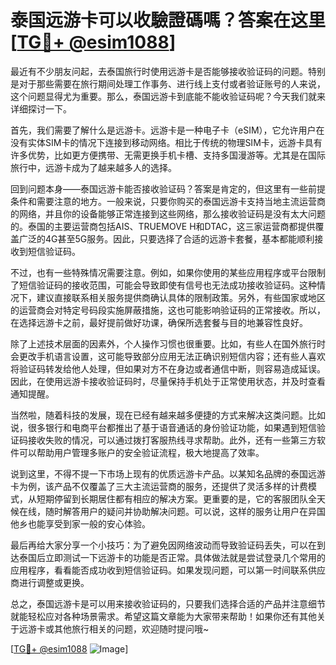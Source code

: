# 泰国远游卡可以收驗證碼嗎？答案在这里[[TG💪+ @esim1088](https://t.me/s/esim1088)]

最近有不少朋友问起，去泰国旅行时使用远游卡是否能够接收验证码的问题。特别是对于那些需要在旅行期间处理工作事务、进行线上支付或者验证账号的人来说，这个问题显得尤为重要。那么，泰国远游卡到底能不能收验证码呢？今天我们就来详细探讨一下。

首先，我们需要了解什么是远游卡。远游卡是一种电子卡（eSIM），它允许用户在没有实体SIM卡的情况下连接到移动网络。相比于传统的物理SIM卡，远游卡具有许多优势，比如更方便携带、无需更换手机卡槽、支持多国漫游等。尤其是在国际旅行中，远游卡成为了越来越多人的选择。

回到问题本身——泰国远游卡能否接收验证码？答案是肯定的，但这里有一些前提条件和需要注意的地方。一般来说，只要你购买的泰国远游卡支持当地主流运营商的网络，并且你的设备能够正常连接到这些网络，那么接收验证码是没有太大问题的。泰国的主要运营商包括AIS、TRUEMOVE H和DTAC，这三家运营商都提供覆盖广泛的4G甚至5G服务。因此，只要选择了合适的远游卡套餐，基本都能顺利接收到短信验证码。

不过，也有一些特殊情况需要注意。例如，如果你使用的某些应用程序或平台限制了短信验证码的接收范围，可能会导致即使有信号也无法成功接收验证码。这种情况下，建议直接联系相关服务提供商确认具体的限制政策。另外，有些国家或地区的运营商会对特定号码段实施屏蔽措施，这也可能影响验证码的正常接收。所以，在选择远游卡之前，最好提前做好功课，确保所选套餐与目的地兼容性良好。

除了上述技术层面的因素外，个人操作习惯也很重要。比如，有些人在国外旅行时会更改手机语言设置，这可能导致部分应用无法正确识别短信内容；还有些人喜欢将验证码转发给他人处理，但如果对方不在身边或者通信中断，则容易造成延误。因此，在使用远游卡接收验证码时，尽量保持手机处于正常使用状态，并及时查看通知提醒。

当然啦，随着科技的发展，现在已经有越来越多便捷的方式来解决这类问题。比如说，很多银行和电商平台都推出了基于语音通话的身份验证功能，如果遇到短信验证码接收失败的情况，可以通过拨打客服热线寻求帮助。此外，还有一些第三方软件可以帮助用户管理多账户的安全验证流程，极大地提高了效率。

说到这里，不得不提一下市场上现有的优质远游卡产品。以某知名品牌的泰国远游卡为例，该产品不仅覆盖了三大主流运营商的服务，还提供了灵活多样的计费模式，从短期停留到长期居住都有相应的解决方案。更重要的是，它的客服团队全天候在线，随时解答用户的疑问并协助解决问题。可以说，这样的服务让用户在异国他乡也能享受到家一般的安心体验。

最后再给大家分享一个小技巧：为了避免因网络波动而导致验证码丢失，可以在到达泰国后立即测试一下远游卡的功能是否正常。具体做法就是尝试登录几个常用的应用程序，看看能否成功收到短信验证码。如果发现问题，可以第一时间联系供应商进行调整或更换。

总之，泰国远游卡是可以用来接收验证码的，只要我们选择合适的产品并注意细节就能轻松应对各种场景需求。希望这篇文章能为大家带来帮助！如果你还有其他关于远游卡或其他旅行相关的问题，欢迎随时提问哦~

[[TG💪+ @esim1088](https://t.me/s/esim1088) ![Image](https://i.postimg.cc/4NQfJmqS/Snipaste-2025-05-13-00-14-12.png)]